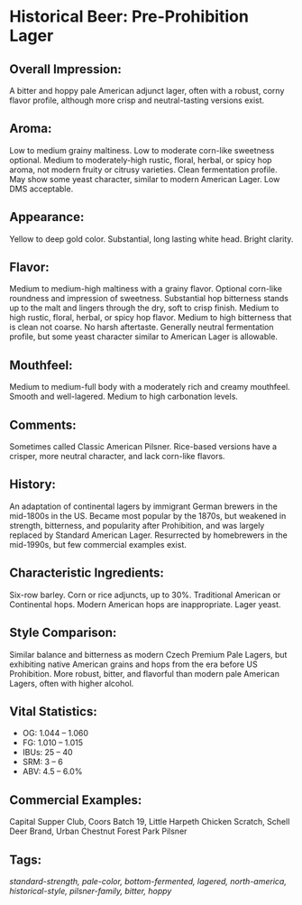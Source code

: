 # Historical Beer: Pre-Prohibition Lager

## Overall Impression: 

A bitter and hoppy pale American adjunct lager, often with a robust, corny flavor profile, although more crisp and neutral-tasting versions exist. 

## Aroma: 

Low to medium grainy maltiness. Low to moderate corn-like sweetness optional. Medium to moderately-high rustic, floral, herbal, or spicy hop aroma, not modern fruity or citrusy varieties. Clean fermentation profile. May show some yeast character, similar to modern American Lager. Low DMS acceptable.

## Appearance: 

Yellow to deep gold color. Substantial, long lasting white head. Bright clarity.

## Flavor: 

Medium to medium-high maltiness with a grainy flavor. Optional corn-like roundness and impression of sweetness. Substantial hop bitterness stands up to the malt and lingers through the dry, soft to crisp finish. Medium to high rustic, floral, herbal, or spicy hop flavor. Medium to high bitterness that is clean not coarse. No harsh aftertaste. Generally neutral fermentation profile, but some yeast character similar to American Lager is allowable.

## Mouthfeel: 

Medium to medium-full body with a moderately rich and creamy mouthfeel. Smooth and well-lagered. Medium to high carbonation levels.

## Comments: 

Sometimes called Classic American Pilsner. Rice-based versions have a crisper, more neutral character, and lack corn-like flavors.

## History: 

An adaptation of continental lagers by immigrant German brewers in the mid-1800s in the US. Became most popular by the 1870s, but weakened in strength, bitterness, and popularity after Prohibition, and was largely replaced by Standard American Lager. Resurrected by homebrewers in the mid-1990s, but few commercial examples exist.

## Characteristic Ingredients: 

Six-row barley. Corn or rice adjuncts, up to 30%. Traditional American or Continental hops. Modern American hops are inappropriate. Lager yeast.

## Style Comparison: 

Similar balance and bitterness as modern Czech Premium Pale Lagers, but exhibiting native American grains and hops from the era before US Prohibition. More robust, bitter, and flavorful than modern pale American Lagers, often with higher alcohol.

## Vital Statistics:	

- OG:	1.044 – 1.060
- FG:	1.010 – 1.015
- IBUs:	25 – 40	
- SRM:	3 – 6	
- ABV:	4.5 – 6.0%

## Commercial Examples: 

Capital Supper Club, Coors Batch 19, Little Harpeth Chicken Scratch, Schell Deer Brand, Urban Chestnut Forest Park Pilsner

## Tags: 

_standard-strength, pale-color, bottom-fermented, lagered, north-america, historical-style, pilsner-family, bitter, hoppy_
